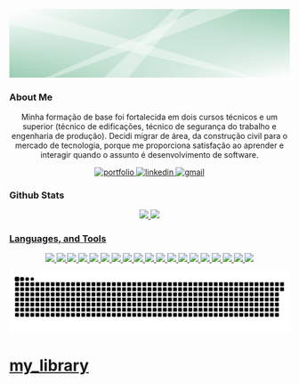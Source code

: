 <img src="./background.png" alt="name banner" />

### About Me

<div align="center">
  <p>Minha formação de base foi fortalecida em dois cursos técnicos e um superior (técnico de edificações, técnico de segurança do trabalho e engenharia de produção). Decidi migrar de área, da construção civil para o mercado de tecnologia, porque me proporciona satisfação ao aprender e interagir quando o assunto é desenvolvimento de software.</p>
<a href="https://engeprodu.github.io/" target="_blank">
<img src="https://img.shields.io/badge/check%20out%20my%20Portfolio-042549?style=for-the-badge&logo=moleculer&logoColor=white" alt="portfolio" />
</a>
<a href="https://www.linkedin.com/in/thales-feres/">
<img src="https://img.shields.io/badge/visit%20my%20Linkedin-0A66C2?style=for-the-badge&logo=linkedin&logoColor=white" alt="linkedin" />
</a>
<a href="mailto:thales.feres@gmail.com">
<img src="https://img.shields.io/badge/email%20me-EA4335?style=for-the-badge&logo=gmail&logoColor=white" alt="gmail" />
</a>
</div>

### Github Stats

<div align="center">
  <a href="https://github.com/engeprodu">
  <img height="180em" src="https://github-readme-stats.vercel.app/api?username=engeprodu&show_icons=true&theme=aura&include_all_commits=true&count_private=true"/>
  <img height="180em" src="https://github-readme-stats.vercel.app/api/top-langs/?username=engeprodu&layout=compact&langs_count=7&theme=aura"/>
</div>
  
### Languages, and Tools
  
<div align="center">
  <img src="https://img.shields.io/badge/html5-%23E34F26.svg?style=for-the-badge&logo=html5&logoColor=white"/>
  <img src="https://img.shields.io/badge/css3-%231572B6.svg?style=for-the-badge&logo=css3&logoColor=white"/>
  <img src="https://img.shields.io/badge/bootstrap-%23563D7C.svg?style=for-the-badge&logo=bootstrap&logoColor=white"/>
  <img src="https://img.shields.io/badge/javascript-%23323330.svg?style=for-the-badge&logo=javascript&logoColor=%23F7DF1E"/>
  <img src="https://img.shields.io/badge/node.js-6DA55F?style=for-the-badge&logo=node.js&logoColor=white"/>
  <img src="https://img.shields.io/badge/ruby-%23CC342D.svg?style=for-the-badge&logo=ruby&logoColor=white"/>
  <img src="https://img.shields.io/badge/rails-%23CC0000.svg?style=for-the-badge&logo=ruby-on-rails&logoColor=white"/>
  <img src="https://img.shields.io/badge/NPM-%23000000.svg?style=for-the-badge&logo=npm&logoColor=white"/>
  <img src="https://img.shields.io/badge/react-%2320232a.svg?style=for-the-badge&logo=react&logoColor=%2361DAFB"/>
  <img src="https://img.shields.io/badge/SASS-hotpink.svg?style=for-the-badge&logo=SASS&logoColor=white"/>
  <img src="https://img.shields.io/badge/express.js-%23404d59.svg?style=for-the-badge&logo=express&logoColor=%2361DAFB"/>
  <img src="https://img.shields.io/badge/yarn-%232C8EBB.svg?style=for-the-badge&logo=yarn&logoColor=white"/>
  <img src="https://img.shields.io/badge/Visual%20Studio%20Code-0078d7.svg?style=for-the-badge&logo=visual-studio-code&logoColor=whitee"/>
  <img src="https://img.shields.io/badge/sqlite-%2307405e.svg?style=for-the-badge&logo=sqlite&logoColor=white"/>
  <img src="https://img.shields.io/badge/postgres-%23316192.svg?style=for-the-badge&logo=postgresql&logoColor=white"/>
  <img src="https://img.shields.io/badge/git-%23F05033.svg?style=for-the-badge&logo=git&logoColor=white"/>
  <img src="https://img.shields.io/badge/github-%23121011.svg?style=for-the-badge&logo=github&logoColor=white"/>
  <img src="https://img.shields.io/badge/heroku-%23430098.svg?style=for-the-badge&logo=heroku&logoColor=white"/>
  <img src="https://img.shields.io/badge/Trello-%23026AA7.svg?style=for-the-badge&logo=Trello&logoColor=white"/>
</div>
  <!-- <img src="https://img.shields.io/badge/mac%20os-000000?style=for-the-badge&logo=macos&logoColor=F0F0F0"/> -->
  <!-- <img src="https://img.shields.io/badge/ruby-%23CC342D.svg?style=for-the-badge&logo=ruby&logoColor=white"/> -->
  <!-- <img src="https://img.shields.io/badge/MongoDB-%234ea94b.svg?style=for-the-badge&logo=mongodb&logoColor=white"/> -->

  
  ![Snake animation](https://github.com/engeprodu/engeprodu/blob/7f933659d8d8208c22b184ad92b554a5e64c3618/1.svg)


 # my_library
